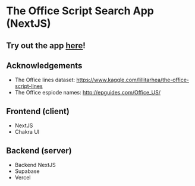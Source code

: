# The Office Script Search App (NextJS)

## Try out the app [here](https://theofficescriptsearch.vercel.app)!

## Acknowledgements
- The Office lines dataset: https://www.kaggle.com/lillitarhea/the-office-script-lines
- The Office espiode names: http://epguides.com/Office_US/

## Frontend (client)
- NextJS
- Chakra UI

## Backend (server)
- Backend NextJS
- Supabase
- Vercel